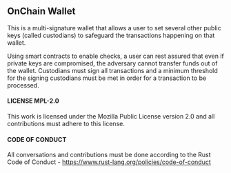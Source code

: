 ## OnChain Wallet

This is a multi-signature wallet that allows a user to set several other public keys (called custodians) to safeguard the transactions happening on that wallet.

Using smart contracts to enable checks, a user can rest assured that even if private keys are compromised, the adversary cannot transfer funds out of the wallet. Custodians must sign all transactions and a minimum threshold for the signing custodians must be met in order for a transaction to be processed.

#### LICENSE MPL-2.0

This work is licensed under the Mozilla Public License version 2.0 and all contributions must adhere to this license.

#### CODE OF CONDUCT

All conversations and contributions must be done according to the Rust Code of Conduct - https://www.rust-lang.org/policies/code-of-conduct

